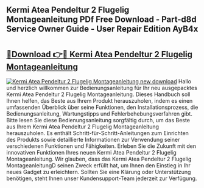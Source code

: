 ## Kermi Atea Pendeltur 2 Flugelig Montageanleitung PDf Free Download - Part-d8d Service Owner Guide - User Repair Edition AyB4x

# <h2><a href="http://df7btk0.blite.top/?on=Kermi+Atea+Pendeltur+2+Flugelig+Montageanleitung">🔗Download 👉🔴 Kermi Atea Pendeltur 2 Flugelig Montageanleitung</a></h2>

[![Kermi Atea Pendeltur 2 Flugelig Montageanleitung new download](https://i.imgur.com/lujVjoI.png)](http://df7btk0.blite.top/?on=Kermi+Atea+Pendeltur+2+Flugelig+Montageanleitung)
Hallo und herzlich willkommen zur Bedienungsanleitung für Ihr neu ausgepacktes Kermi Atea Pendeltur 2 Flugelig Montageanleitung. Dieses Handbuch soll Ihnen helfen, das Beste aus Ihrem Produkt herauszuholen, indem es einen umfassenden Überblick über seine Funktionen, den Installationsprozess, die Bedienungsanleitung, Wartungstipps und Fehlerbehebungsverfahren gibt. Bitte lesen Sie diese Bedienungsanleitung sorgfältig durch, um das Beste aus Ihrem Kermi Atea Pendeltur 2 Flugelig Montageanleitung herauszuholen. Es enthält Schritt-für-Schritt-Anleitungen zum Einrichten des Produkts sowie detaillierte Informationen zur Verwendung seiner verschiedenen Funktionen und Fähigkeiten. Erleben Sie die Zukunft mit den innovativen Funktionen Ihres neuen Kermi Atea Pendeltur 2 Flugelig Montageanleitung. Wir glauben, dass das Kermi Atea Pendeltur 2 Flugelig MontageanleitungD seinen Zweck erfüllt hat, um Ihnen den Einstieg in Ihr neues Gadget zu erleichtern. Sollten Sie eine Klärung oder Unterstützung benötigen, steht Ihnen unser Kundensupport-Team jederzeit zur Verfügung.
